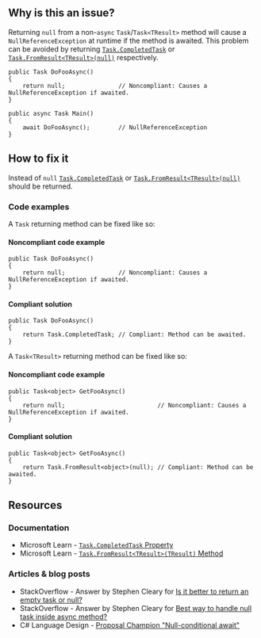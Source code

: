 ## Why is this an issue?

Returning `null` from a non-`async` `Task`/`Task<TResult>` method will cause a
`NullReferenceException` at runtime if the method is awaited. This problem can be avoided by returning [`Task.CompletedTask`](https://learn.microsoft.com/en-us/dotnet/api/system.threading.tasks.task.completedtask) or [`Task.FromResult<TResult>(null)`](https://learn.microsoft.com/en-us/dotnet/api/system.threading.tasks.task.fromresult)
respectively.

    public Task DoFooAsync()
    {
        return null;               // Noncompliant: Causes a NullReferenceException if awaited.
    }
    
    public async Task Main()
    {
        await DoFooAsync();        // NullReferenceException
    }

## How to fix it

Instead of `null` [`Task.CompletedTask`](https://learn.microsoft.com/en-us/dotnet/api/system.threading.tasks.task.completedtask) or [`Task.FromResult<TResult>(null)`](https://learn.microsoft.com/en-us/dotnet/api/system.threading.tasks.task.fromresult)
should be returned.

### Code examples

A `Task` returning method can be fixed like so:

#### Noncompliant code example

    public Task DoFooAsync()
    {
        return null;               // Noncompliant: Causes a NullReferenceException if awaited.
    }

#### Compliant solution

    public Task DoFooAsync()
    {
        return Task.CompletedTask; // Compliant: Method can be awaited.
    }

A `Task<TResult>` returning method can be fixed like so:

#### Noncompliant code example

    public Task<object> GetFooAsync()
    {
        return null;                          // Noncompliant: Causes a NullReferenceException if awaited.
    }

#### Compliant solution

    public Task<object> GetFooAsync()
    {
        return Task.FromResult<object>(null); // Compliant: Method can be awaited.
    }

## Resources

### Documentation

- Microsoft Learn - [`Task.CompletedTask` Property](https://learn.microsoft.com/en-us/dotnet/api/system.threading.tasks.task.completedtask)
- Microsoft Learn - [`Task.FromResult<TResult>(TResult)`
  Method](https://learn.microsoft.com/en-us/dotnet/api/system.threading.tasks.task.fromresult)

### Articles & blog posts

- StackOverflow - Answer by Stephen Cleary for [Is it better to return an empty task or null?](https://stackoverflow.com/a/45350108)
- StackOverflow - Answer by Stephen Cleary for [Best way to handle null task inside async
  method?](https://stackoverflow.com/a/27551261)
- C# Language Design - [Proposal Champion "Null-conditional await"](https://github.com/dotnet/csharplang/issues/35)